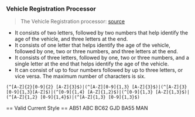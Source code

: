 ### Vehicle Registration Processor

> The Vehicle Registration processor: [source](https://www.regextester.com/97133)

- It consists of two letters, followed by two numbers that help identify the age of the vehicle, and three letters at the end.
- It consists of one letter that helps identify the age of the vehicle, followed by one, two or three numbers, and three letters at the end.
- It consists of three letters, followed by one, two or three numbers, and a single letter at the end that helps identify the age of the vehicle.
- It can consist of up to four numbers followed by up to three letters, or vice versa. The maximum number of characters is six.

```
(^[A-Z]{2}[0-9]{2} [A-Z]{3}$)|(^[A-Z][0-9]{1,3} [A-Z]{3}$)|(^[A-Z]{3} [0-9]{1,3}[A-Z]$)|(^[0-9]{1,4} [A-Z]{1,2}$)|(^[0-9]{1,3} [A-Z]{1,3}$)|(^[A-Z]{1,2} [0-9]{1,4}$)|(^[A-Z]{1,3} [0-9]{1,3}$)
```

== Valid Current Style ==
AB51 ABC
BC62 GJD
BA55 MAN
